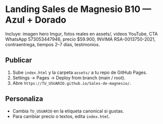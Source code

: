 # Landing Sales de Magnesio B10 — Azul + Dorado
Incluye: imagen hero Imgur, fotos reales en assets/, videos YouTube, CTA WhatsApp 573053447946, precio $59.900, INVIMA RSA-0013750-2021, contraentrega, tiempos 2–7 días, testimonios.

## Publicar
1) Sube `index.html` y la carpeta `assets/` a tu repo de GitHub Pages.
2) Settings → Pages → Deploy from branch (main / root).
3) Abre `https://TU_USUARIO.github.io/Sales-de-magnesio/`.

## Personaliza
- Cambia `TU_USUARIO` en la etiqueta canonical si gustas.
- Para cambiar precio o textos, edita `index.html`.
